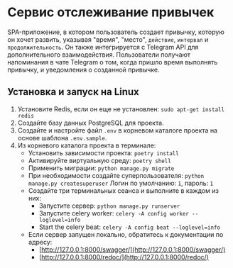 # Сервис отслеживание привычек

SPA-приложение, в котором пользователь создает привычку, которую он хочет развить, указывая "время", "место", `действие`, `интервал` и `продолжительность`. Он также интегрируется с Telegram API для дополнительного взаимодействия. Пользователи получают напоминания в чате Telegram о том, когда пришло время выполнять привычку, и уведомления о созданной привычке.

## Установка и запуск на Linux

1. Установите Redis, если он еще не установлен: `sudo apt-get install redis`
2. Создайте базу данных PostgreSQL для проекта.
3. Создайте и настройте файл `.env` в корневом каталоге проекта на основе шаблона `.env.sample`.
4. Из корневого каталога проекта в терминале:
    - Установить зависимости проекта: `poetry install`
    - Активируйте виртуальную среду: `poetry shell`
    - Применить миграции: `python manage.py migrate`
    - При необходимости создайте суперпользователя: `python manage.py createsuperuser` Логин по умолчанию: `1`, пароль: `1`
    - Создайте три терминальных сеанса и выполните в каждом из них:
        - Запустите сервер: `python manage.py runserver`
        - Запустите celery worker: `celery -A config worker --loglevel=info`
        - Start the celery beat: `celery -A config beat --loglevel=info`
    - Если сервер запущен локально, обратитесь к документации по адресу:
        - [http://127.0.0.1:8000/swagger/](http://127.0.0.1:8000/swagger/)
        - [http://127.0.0.1:8000/redoc/](http://127.0.0.1:8000/redoc/)